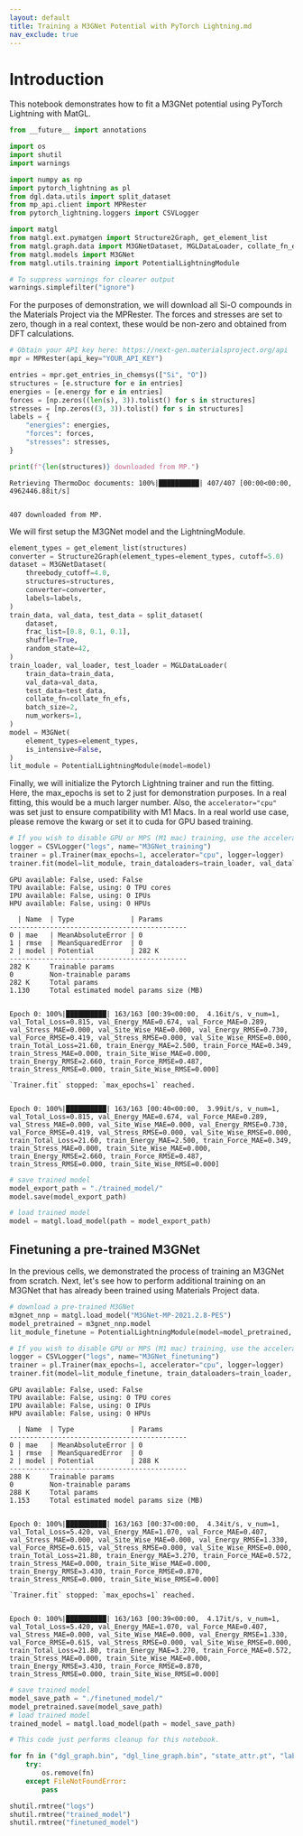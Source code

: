 ```yaml
---
layout: default
title: Training a M3GNet Potential with PyTorch Lightning.md
nav_exclude: true
---
```


# Introduction

This notebook demonstrates how to fit a M3GNet potential using PyTorch Lightning with MatGL.


```python
from __future__ import annotations

import os
import shutil
import warnings

import numpy as np
import pytorch_lightning as pl
from dgl.data.utils import split_dataset
from mp_api.client import MPRester
from pytorch_lightning.loggers import CSVLogger

import matgl
from matgl.ext.pymatgen import Structure2Graph, get_element_list
from matgl.graph.data import M3GNetDataset, MGLDataLoader, collate_fn_efs
from matgl.models import M3GNet
from matgl.utils.training import PotentialLightningModule

# To suppress warnings for clearer output
warnings.simplefilter("ignore")
```

For the purposes of demonstration, we will download all Si-O compounds in the Materials Project via the MPRester. The forces and stresses are set to zero, though in a real context, these would be non-zero and obtained from DFT calculations.


```python
# Obtain your API key here: https://next-gen.materialsproject.org/api
mpr = MPRester(api_key="YOUR_API_KEY")

entries = mpr.get_entries_in_chemsys(["Si", "O"])
structures = [e.structure for e in entries]
energies = [e.energy for e in entries]
forces = [np.zeros((len(s), 3)).tolist() for s in structures]
stresses = [np.zeros((3, 3)).tolist() for s in structures]
labels = {
    "energies": energies,
    "forces": forces,
    "stresses": stresses,
}

print(f"{len(structures)} downloaded from MP.")
```

    Retrieving ThermoDoc documents: 100%|██████████| 407/407 [00:00<00:00, 4962446.88it/s]


    407 downloaded from MP.


We will first setup the M3GNet model and the LightningModule.


```python
element_types = get_element_list(structures)
converter = Structure2Graph(element_types=element_types, cutoff=5.0)
dataset = M3GNetDataset(
    threebody_cutoff=4.0,
    structures=structures,
    converter=converter,
    labels=labels,
)
train_data, val_data, test_data = split_dataset(
    dataset,
    frac_list=[0.8, 0.1, 0.1],
    shuffle=True,
    random_state=42,
)
train_loader, val_loader, test_loader = MGLDataLoader(
    train_data=train_data,
    val_data=val_data,
    test_data=test_data,
    collate_fn=collate_fn_efs,
    batch_size=2,
    num_workers=1,
)
model = M3GNet(
    element_types=element_types,
    is_intensive=False,
)
lit_module = PotentialLightningModule(model=model)

```

Finally, we will initialize the Pytorch Lightning trainer and run the fitting. Here, the max_epochs is set to 2 just for demonstration purposes. In a real fitting, this would be a much larger number. Also, the `accelerator="cpu"` was set just to ensure compatibility with M1 Macs. In a real world use case, please remove the kwarg or set it to cuda for GPU based training.


```python
# If you wish to disable GPU or MPS (M1 mac) training, use the accelerator="cpu" kwarg.
logger = CSVLogger("logs", name="M3GNet_training")
trainer = pl.Trainer(max_epochs=1, accelerator="cpu", logger=logger)
trainer.fit(model=lit_module, train_dataloaders=train_loader, val_dataloaders=val_loader)
```

    GPU available: False, used: False
    TPU available: False, using: 0 TPU cores
    IPU available: False, using: 0 IPUs
    HPU available: False, using: 0 HPUs

      | Name  | Type              | Params
    --------------------------------------------
    0 | mae   | MeanAbsoluteError | 0
    1 | rmse  | MeanSquaredError  | 0
    2 | model | Potential         | 282 K
    --------------------------------------------
    282 K     Trainable params
    0         Non-trainable params
    282 K     Total params
    1.130     Total estimated model params size (MB)


    Epoch 0: 100%|██████████| 163/163 [00:39<00:00,  4.16it/s, v_num=1, val_Total_Loss=0.815, val_Energy_MAE=0.674, val_Force_MAE=0.289, val_Stress_MAE=0.000, val_Site_Wise_MAE=0.000, val_Energy_RMSE=0.730, val_Force_RMSE=0.419, val_Stress_RMSE=0.000, val_Site_Wise_RMSE=0.000, train_Total_Loss=21.60, train_Energy_MAE=2.500, train_Force_MAE=0.349, train_Stress_MAE=0.000, train_Site_Wise_MAE=0.000, train_Energy_RMSE=2.660, train_Force_RMSE=0.487, train_Stress_RMSE=0.000, train_Site_Wise_RMSE=0.000]

    `Trainer.fit` stopped: `max_epochs=1` reached.


    Epoch 0: 100%|██████████| 163/163 [00:40<00:00,  3.99it/s, v_num=1, val_Total_Loss=0.815, val_Energy_MAE=0.674, val_Force_MAE=0.289, val_Stress_MAE=0.000, val_Site_Wise_MAE=0.000, val_Energy_RMSE=0.730, val_Force_RMSE=0.419, val_Stress_RMSE=0.000, val_Site_Wise_RMSE=0.000, train_Total_Loss=21.60, train_Energy_MAE=2.500, train_Force_MAE=0.349, train_Stress_MAE=0.000, train_Site_Wise_MAE=0.000, train_Energy_RMSE=2.660, train_Force_RMSE=0.487, train_Stress_RMSE=0.000, train_Site_Wise_RMSE=0.000]



```python
# save trained model
model_export_path = "./trained_model/"
model.save(model_export_path)

# load trained model
model = matgl.load_model(path = model_export_path)
```

## Finetuning a pre-trained M3GNet
In the previous cells, we demonstrated the process of training an M3GNet from scratch. Next, let's see how to perform additional training on an M3GNet that has already been trained using Materials Project data.


```python
# download a pre-trained M3GNet
m3gnet_nnp = matgl.load_model("M3GNet-MP-2021.2.8-PES")
model_pretrained = m3gnet_nnp.model
lit_module_finetune = PotentialLightningModule(model=model_pretrained, lr=1e-4)
```


```python
# If you wish to disable GPU or MPS (M1 mac) training, use the accelerator="cpu" kwarg.
logger = CSVLogger("logs", name="M3GNet_finetuning")
trainer = pl.Trainer(max_epochs=1, accelerator="cpu", logger=logger)
trainer.fit(model=lit_module_finetune, train_dataloaders=train_loader, val_dataloaders=val_loader)
```

    GPU available: False, used: False
    TPU available: False, using: 0 TPU cores
    IPU available: False, using: 0 IPUs
    HPU available: False, using: 0 HPUs

      | Name  | Type              | Params
    --------------------------------------------
    0 | mae   | MeanAbsoluteError | 0
    1 | rmse  | MeanSquaredError  | 0
    2 | model | Potential         | 288 K
    --------------------------------------------
    288 K     Trainable params
    0         Non-trainable params
    288 K     Total params
    1.153     Total estimated model params size (MB)


    Epoch 0: 100%|██████████| 163/163 [00:37<00:00,  4.34it/s, v_num=1, val_Total_Loss=5.420, val_Energy_MAE=1.070, val_Force_MAE=0.407, val_Stress_MAE=0.000, val_Site_Wise_MAE=0.000, val_Energy_RMSE=1.330, val_Force_RMSE=0.615, val_Stress_RMSE=0.000, val_Site_Wise_RMSE=0.000, train_Total_Loss=21.80, train_Energy_MAE=3.270, train_Force_MAE=0.572, train_Stress_MAE=0.000, train_Site_Wise_MAE=0.000, train_Energy_RMSE=3.430, train_Force_RMSE=0.870, train_Stress_RMSE=0.000, train_Site_Wise_RMSE=0.000]

    `Trainer.fit` stopped: `max_epochs=1` reached.


    Epoch 0: 100%|██████████| 163/163 [00:39<00:00,  4.17it/s, v_num=1, val_Total_Loss=5.420, val_Energy_MAE=1.070, val_Force_MAE=0.407, val_Stress_MAE=0.000, val_Site_Wise_MAE=0.000, val_Energy_RMSE=1.330, val_Force_RMSE=0.615, val_Stress_RMSE=0.000, val_Site_Wise_RMSE=0.000, train_Total_Loss=21.80, train_Energy_MAE=3.270, train_Force_MAE=0.572, train_Stress_MAE=0.000, train_Site_Wise_MAE=0.000, train_Energy_RMSE=3.430, train_Force_RMSE=0.870, train_Stress_RMSE=0.000, train_Site_Wise_RMSE=0.000]



```python
# save trained model
model_save_path = "./finetuned_model/"
model_pretrained.save(model_save_path)
# load trained model
trained_model = matgl.load_model(path = model_save_path)
```


```python
# This code just performs cleanup for this notebook.

for fn in ("dgl_graph.bin", "dgl_line_graph.bin", "state_attr.pt", "labels.json"):
    try:
        os.remove(fn)
    except FileNotFoundError:
        pass

shutil.rmtree("logs")
shutil.rmtree("trained_model")
shutil.rmtree("finetuned_model")
```
